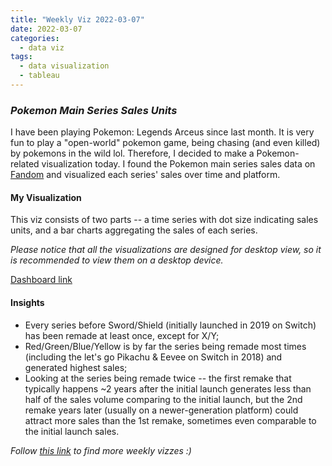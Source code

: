 ```yaml
---
title: "Weekly Viz 2022-03-07"
date: 2022-03-07
categories:
  - data viz
tags:
  - data visualization
  - tableau
---
```


### *Pokemon Main Series Sales Units*

I have been playing Pokemon: Legends Arceus since last month. It is very fun to play a "open-world" pokemon game, being chasing (and even killed) by pokemons in the wild lol. Therefore, I decided to make a Pokemon-related visualization today. I found the Pokemon main series sales data on [Fandom](https://vgsales.fandom.com/wiki/Pok%C3%A9mon) and visualized each series' sales over time and platform.    

#### My Visualization

This viz consists of two parts -- a time series with dot size indicating sales units, and a bar charts aggregating the sales of each series.    

*Please notice that all the visualizations are designed for desktop view, so it is recommended to view them on a desktop device.*  

<div class='tableauPlaceholder' id='viz1646716100463' style='position: relative'>
  <object class='tableauViz'  style='display:none;'>
    <param name='host_url' value='https%3A%2F%2Fpublic.tableau.com%2F' /> 
    <param name='embed_code_version' value='3' />
    <param name='site_root' value='' />
    <param name='name' value='20220307PokemonMainSeriesSalesUnits&#47;PokemonMainSeriesSalesUnits' />
    <param name='tabs' value='no' />
    <param name='toolbar' value='yes' />
    <param name='animate_transition' value='yes' />
    <param name='display_static_image' value='yes' />
    <param name='display_spinner' value='yes' />
    <param name='display_overlay' value='yes' />
    <param name='display_count' value='yes' />
    <param name='language' value='en-US' />
    <param name='filter' value='publish=yes' />
  </object></div>          
  <script type='text/javascript'>     
  var divElement = document.getElementById('viz1646716100463');    
  var vizElement = divElement.getElementsByTagName('object')[0];          
  if ( divElement.offsetWidth > 800 ) { vizElement.style.width='800px';vizElement.style.height='627px';} else if ( divElement.offsetWidth > 500 ) { vizElement.style.width='800px';vizElement.style.height='627px';} else { vizElement.style.width='100%';vizElement.style.height='777px';} 
  var scriptElement = document.createElement('script');      
  scriptElement.src = 'https://public.tableau.com/javascripts/api/viz_v1.js';       
  vizElement.parentNode.insertBefore(scriptElement, vizElement);            
</script>
  
[Dashboard link](https://public.tableau.com/views/20220307PokemonMainSeriesSalesUnits/PokemonMainSeriesSalesUnits?:language=en-US&publish=yes&:display_count=n&:origin=viz_share_link)
  
#### Insights
* Every series before Sword/Shield (initially launched in 2019 on Switch) has been remade at least once, except for X/Y;  
* Red/Green/Blue/Yellow is by far the series being remade most times (including the let's go Pikachu & Eevee on Switch in 2018) and generated highest sales;  
* Looking at the series being remade twice -- the first remake that typically happens ~2 years after the initial launch generates less than half of the sales volume comparing to the initial launch, but the 2nd remake years later (usually on a newer-generation platform) could attract more sales than the 1st remake, sometimes even comparable to the initial launch sales.  
    
*Follow [this link](https://yudong-94.github.io/personal-website/project/WeeklyViz2022/) to find more weekly vizzes :)*
